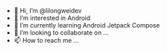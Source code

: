 - 👋 Hi, I’m @lilongweidev
- 👀 I’m interested in Android
- 🌱 I’m currently learning Android Jetpack Compose
- 💞️ I’m looking to collaborate on ...
- 📫 How to reach me ...

<!---
lilongweidev/lilongweidev is a ✨ special ✨ repository because its `README.md` (this file) appears on your GitHub profile.
You can click the Preview link to take a look at your changes.
--->
